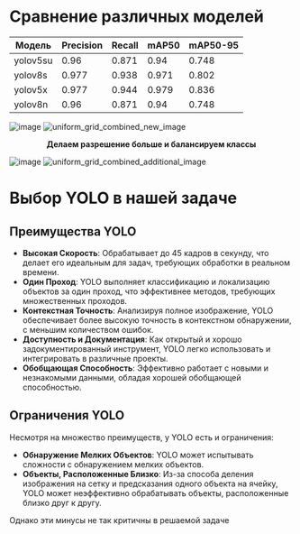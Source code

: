 # Сравнение различных моделей

| Модель   | Precision | Recall  | mAP50 | mAP50-95 |
|----------|-----------|---------|-------|----------|
| yolov5su | 0.96      | 0.871   | 0.94  | 0.748    |
| yolov8s  | 0.977     | 0.938   | 0.971 | 0.802    |
| yolov5x  | 0.977     | 0.944   | 0.979 | 0.836    |
| yolov8n  | 0.96      | 0.871   | 0.94  | 0.748    |


![image](https://github.com/zj-karina/videoDetection/assets/78540764/0b34cce0-c9d7-4218-9d85-64be6a39b43a)
![uniform_grid_combined_new_image](https://github.com/zj-karina/videoDetection/assets/78540764/bb5ef731-be91-4f9c-b79e-b5e45bd84922)



<p align="center"><b>Делаем разрешение больше и балансируем классы</b></p>

![image](https://github.com/zj-karina/videoDetection/assets/78540764/9311c1d7-9256-442d-8ab5-ec97c819e1ef)
![uniform_grid_combined_additional_image](https://github.com/zj-karina/videoDetection/assets/78540764/4a27367a-c40d-4beb-aab1-4e03e5f6b693)

# Выбор YOLO в нашей задаче

## Преимущества YOLO

- **Высокая Скорость**: Обрабатывает до 45 кадров в секунду, что делает его идеальным для задач, требующих обработки в реальном времени.
- **Один Проход**: YOLO выполняет классификацию и локализацию объектов за один проход, что эффективнее методов, требующих множественных проходов.
- **Контекстная Точность**: Анализируя полное изображение, YOLO обеспечивает более высокую точность в контекстном обнаружении, с меньшим количеством ошибок.
- **Доступность и Документация**: Как открытый и хорошо задокументированный инструмент, YOLO легко использовать и интегрировать в различные проекты.
- **Обобщающая Способность**: Эффективно работает с новыми и незнакомыми данными, обладая хорошей обобщающей способностью.

## Ограничения YOLO

Несмотря на множество преимуществ, у YOLO есть и ограничения:

- **Обнаружение Мелких Объектов**: YOLO может испытывать сложности с обнаружением мелких объектов.
- **Объекты, Расположенные Близко**: Из-за способа деления изображения на сетку и предсказания одного объекта на ячейку, YOLO может неэффективно обрабатывать объекты, расположенные близко друг к другу.

Однако эти минусы не так критичны в решаемой задаче



